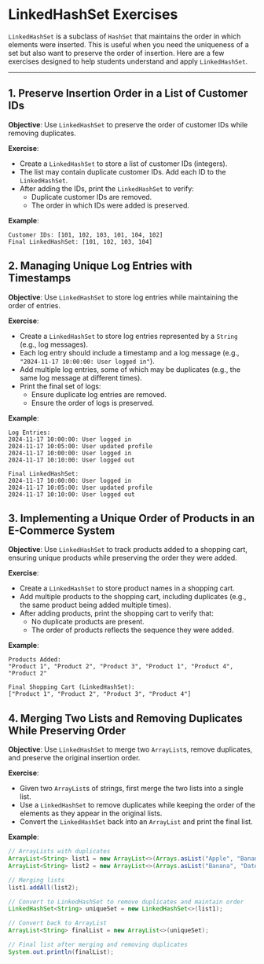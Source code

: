 # LinkedHashSet Exercises

`LinkedHashSet` is a subclass of `HashSet` that maintains the order in which elements were inserted. This is useful when you need the uniqueness of a set but also want to preserve the order of insertion. Here are a few exercises designed to help students understand and apply `LinkedHashSet`.

---

## 1. Preserve Insertion Order in a List of Customer IDs
**Objective**: Use `LinkedHashSet` to preserve the order of customer IDs while removing duplicates.

**Exercise**:
- Create a `LinkedHashSet` to store a list of customer IDs (integers).
- The list may contain duplicate customer IDs. Add each ID to the `LinkedHashSet`.
- After adding the IDs, print the `LinkedHashSet` to verify:
  - Duplicate customer IDs are removed.
  - The order in which IDs were added is preserved.
  
**Example**:
```text
Customer IDs: [101, 102, 103, 101, 104, 102]
Final LinkedHashSet: [101, 102, 103, 104]
```


## 2. Managing Unique Log Entries with Timestamps
**Objective**: Use `LinkedHashSet` to store log entries while maintaining the order of entries.

**Exercise**:
- Create a `LinkedHashSet` to store log entries represented by a `String` (e.g., log messages).
- Each log entry should include a timestamp and a log message (e.g., `"2024-11-17 10:00:00: User logged in"`).
- Add multiple log entries, some of which may be duplicates (e.g., the same log message at different times).
- Print the final set of logs:
  - Ensure duplicate log entries are removed.
  - Ensure the order of logs is preserved.

**Example**:
```text
Log Entries: 
2024-11-17 10:00:00: User logged in
2024-11-17 10:05:00: User updated profile
2024-11-17 10:00:00: User logged in
2024-11-17 10:10:00: User logged out

Final LinkedHashSet:
2024-11-17 10:00:00: User logged in
2024-11-17 10:05:00: User updated profile
2024-11-17 10:10:00: User logged out
```

## 3. Implementing a Unique Order of Products in an E-Commerce System
**Objective**: Use `LinkedHashSet` to track products added to a shopping cart, ensuring unique products while preserving the order they were added.

**Exercise**:
- Create a `LinkedHashSet` to store product names in a shopping cart.
- Add multiple products to the shopping cart, including duplicates (e.g., the same product being added multiple times).
- After adding products, print the shopping cart to verify that:
  - No duplicate products are present.
  - The order of products reflects the sequence they were added.

**Example**:
```text
Products Added:
"Product 1", "Product 2", "Product 3", "Product 1", "Product 4", "Product 2"

Final Shopping Cart (LinkedHashSet):
["Product 1", "Product 2", "Product 3", "Product 4"]
```

## 4. Merging Two Lists and Removing Duplicates While Preserving Order
**Objective**: Use `LinkedHashSet` to merge two `ArrayList`s, remove duplicates, and preserve the original insertion order.

**Exercise**:
- Given two `ArrayList`s of strings, first merge the two lists into a single list.
- Use a `LinkedHashSet` to remove duplicates while keeping the order of the elements as they appear in the original lists.
- Convert the `LinkedHashSet` back into an `ArrayList` and print the final list.

**Example**:
```java
// ArrayLists with duplicates
ArrayList<String> list1 = new ArrayList<>(Arrays.asList("Apple", "Banana", "Cherry", "Apple"));
ArrayList<String> list2 = new ArrayList<>(Arrays.asList("Banana", "Date", "Cherry", "Elderberry"));

// Merging lists
list1.addAll(list2);

// Convert to LinkedHashSet to remove duplicates and maintain order
LinkedHashSet<String> uniqueSet = new LinkedHashSet<>(list1);

// Convert back to ArrayList
ArrayList<String> finalList = new ArrayList<>(uniqueSet);

// Final list after merging and removing duplicates
System.out.println(finalList);
